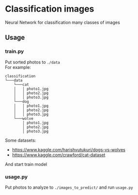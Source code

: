 # Classification images
Neural Network for classification many classes of images
## Usage
### train.py
Put sorted photos to `./data`  
For example:  
```
сlassification
└───data
    └───cat
    │   │ photo1.jpg
    │   │ photo2.jpg
    │   │ photo3.jpg  
    └───dog
    │   │ photo1.jpg
    │   │ photo2.jpg
    │   │ photo3.jpg  
    └───wolve
        │ photo1.jpg
        │ photo2.jpg
        │ photo3.jpg  
```
Some datasets:
- https://www.kaggle.com/harishvutukuri/dogs-vs-wolves  
- https://www.kaggle.com/crawford/cat-dataset

And start train model
### usage.py
Put photos to analyze to `./images_to_predict/` and run `usage.py`
